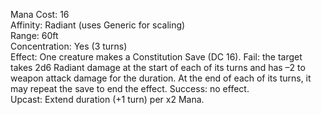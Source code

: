 Mana Cost: 16  
Affinity: Radiant (uses Generic for scaling)  
Range: 60ft  
Concentration: Yes (3 turns)  
Effect: One creature makes a Constitution Save (DC 16). Fail: the target takes 2d6 Radiant damage at the start of each of its turns and has –2 to weapon attack damage for the duration. At the end of each of its turns, it may repeat the save to end the effect. Success: no effect.  
Upcast: Extend duration (+1 turn) per x2 Mana.